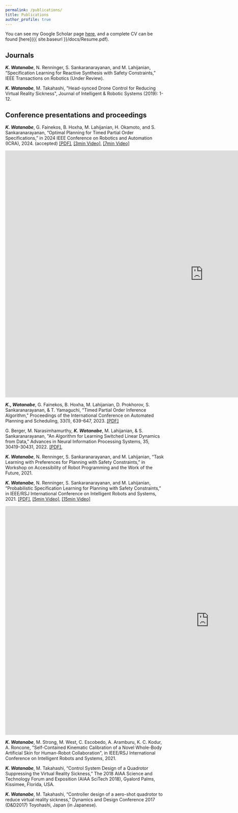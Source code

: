 ```yaml
---
permalink: /publications/
title: Publications
author_profile: true
---
```


You can see my Google Scholar page [here](https://scholar.google.com/citations?hl=ja&view_op=list_works&gmla=AJsN-F78rs3tzu2d4Tmxz1z77z_D8Q0J9MixKy_k59hUVpSfnHsbg-N9JTRmNyaiPNXQsKra2pgCUM760ZxnABnYeW-PIhMYJ800LtVLU27ZEKuCnKXX7chv_w57chbCyW-I3a6M56Ak&user=uhTEdqEAAAAJ), and a complete CV can be found [here]({{ site.baseurl }}/docs/Resume.pdf).

## Journals

***K. Watanabe***, N. Renninger, S. Sankaranarayanan, and M. Lahijanian, “Specification Learning for Reactive
Synthesis with Safety Constraints,” IEEE Transactions on Robotics (Under Review).

***K. Watanabe***, M. Takahashi, "Head-synced Drone Control for Reducing Virtual Reality Sickness", Journal of Intelligent & Robotic Systems (2019): 1-12.

## Conference presentations and proceedings

***K. Watanabe***, G. Fainekos, B. Hoxha, M. Lahijanian, H. Okamoto, and S. Sankaranarayanan, “Optimal Planning for Timed Partial Order Specifications,” in 2024 IEEE Conference on Robotics and Automation (ICRA), 2024. (accepted)
<a href="{{ site.baseurl }}/papers/Optimal__Planning_for_Timed_Partial_Order_Specifications.pdf">[PDF]</a>,
<a href="https://www.youtube.com/watch?v=WUuWFlOoKW8&t=6s">[3min Video]</a>,
<a href="https://www.youtube.com/watch?v=_1YuUj3fuV0&feature=youtu.be">[7min Video]</a>

<iframe width="1243" height="777" src="https://www.youtube.com/embed/_1YuUj3fuV0" title="Optimal Planning for Timed Partial Order Specifications" frameborder="0" allow="accelerometer; autoplay; clipboard-write; encrypted-media; gyroscope; picture-in-picture; web-share" referrerpolicy="strict-origin-when-cross-origin" allowfullscreen></iframe>

***K., Watanabe***, G. Fainekos, B. Hoxha, M. Lahijanian, D. Prokhorov, S. Sankaranarayanan, & T. Yamaguchi, "Timed Partial Order Inference Algorithm," Proceedings of the International Conference on Automated Planning and Scheduling, 33(1), 639-647, 2023.
<a href="{{ site.baseurl }}/papers/Timed_Partial_Order_Inference.pdf">[PDF]</a>

G. Berger, M. Narasimhamurthy, ***K. Watanabe***, M. Lahijanian, & S. Sankaranarayanan, "An Algorithm for Learning Switched Linear Dynamics from Data," Advances in Neural Information Processing Systems, 35, 30419-30431, 2022.
<a href="{{ site.baseurl }}/papers/An_Algorithm_for_Learning_Switched_Linear_Dynamics_from_Data.pdf">[PDF]</a>,

***K. Watanabe***, N. Renninger, S. Sankaranarayanan, and M. Lahijanian, “Task Learning with Preferences for Planning with Safety Constraints,” in Workshop on Accessibility of Robot Programming and the Work of the Future, 2021.

***K. Watanabe***, N. Renninger, S. Sankaranarayanan, and M. Lahijanian, “Probabilistic Specification Learning for Planning with Safety Constraints,” in IEEE/RSJ International Conference on Intelligent Robots and Systems, 2021.
<a href="{{ site.baseurl }}/papers/Probabilistic_Specification_Learning_for_Planning_with_Safety_Constraints.pdf">[PDF]</a>,
<a href="https://www.youtube.com/watch?v=TU8MhPBDBBs">[5min Video]</a>,
<a href="https://www.youtube.com/watch?v=nfrxq_VGDPQ">[15min Video]</a>
<iframe width="1280" height="720" src="https://www.youtube.com/embed/TU8MhPBDBBs" title="Case Studies for Probabilistic Specification Learning for Planning with Safety Constraints" frameborder="0" allow="accelerometer; autoplay; clipboard-write; encrypted-media; gyroscope; picture-in-picture; web-share" referrerpolicy="strict-origin-when-cross-origin" allowfullscreen></iframe>


***K. Watanabe***, M. Strong, M. West, C. Escobedo, A. Aramburu, K. C. Kodur, A. Roncone, "Self-Contained Kinematic Calibration of a Novel Whole-Body Artificial Skin for Human-Robot Collaboration", in IEEE/RSJ International Conference on Intelligent Robots and Systems, 2021.

***K. Watanabe***, M. Takahashi, “Control System Design of a Quadrotor Suppressing the Virtual Reality Sickness,”
The 2018 AIAA Science and Technology Forum and Exposition (AIAA SciTech 2018), Gyalord Palms, Kissimee, Florida, USA.

***K. Watanabe***, M. Takahashi, “Controller design of a aero-shot quadrotor to reduce virtual reality sickness,”
Dynamics and Design Conference 2017 (D&D2017) Toyohashi, Japan (in Japanese).

